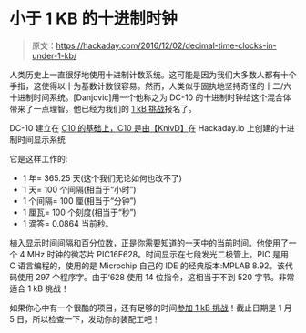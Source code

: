 # 小于 1 KB 的十进制时钟

> 原文：<https://hackaday.com/2016/12/02/decimal-time-clocks-in-under-1-kb/>

人类历史上一直很好地使用十进制计数系统。这可能是因为我们大多数人都有十个手指，这使得以十为基数计数很容易。然而，人类似乎固执地坚持奇怪的十二/六十进制时间系统。[Danjovic]用一个他称之为 DC-10 的十进制时钟给这个混合体带来了一点理智。他已经为我们的 [1 kB 挑战](https://hackaday.io/contest/18215-the-1kb-challenge)报名了。

DC-10 建立在 [C10 的基础上，C10 是由【KnivD】](https://hackaday.io/project/11131-c10)在 Hackaday.io 上创建的十进制时间显示系统

它是这样工作的:

*   1 年= 365.25 天(这个我们无论如何也改不了)
*   1 天= 100 个间隔(相当于“小时”)
*   1 个间隔= 100 厘(相当于“分钟”)
*   1 厘瓦= 100 个刻度(相当于“秒”)
*   1 滴答= 0.0864 当前秒。

植入显示时间间隔和百分位数，正是你需要知道的一天中的当前时间。他使用了一个 4 MHz 时钟的微芯片 PIC16F628。时间显示在七段发光二极管上。PIC 是用 C 语言编程的，使用的是 Microchip 自己的 IDE 的经典版本:MPLAB 8.92。该代码使用 297 个程序字。由于‘628 使用 14 位指令，这相当于不到 520 字节。非常适合 1 kB 挑战！

如果你心中有一个很酷的项目，还有足够的时间[参加 1 kB 挑战](https://hackaday.io/contest/18215-the-1kb-challenge)！截止日期是 1 月 5 日，所以检查一下，发动你的装配工吧！